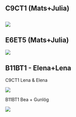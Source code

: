 
## C9CT1 (Mats+Julia)

![](https://ws.spraakbanken.gu.se/ws/swell/png?23-02-2018%20%E2%90%A4%20Hej%20Maria%3A1%3A'firstname%3Afemale'%20!%20%E2%90%A4%20Jag%20%C3%A4r%3AL%3AL-W%20bra%20.%20Hoppas%20at%3AO%20allt%20%C3%A4r%20bra%20med%20dih%3AO%20ocks%C3%A5%20.%20Jag%20saknar%20dig%20mycket%20.%20Jag%20har%20l%C3%A4st%20ditt%20mejlet%3AM-DEF%20.%20%E2%90%A4%20Jag%20ger%20dig%20n%C3%A5got%3AM-NUM%20tips%20f%C3%B6r%20att%20hitta%20nya%20v%C3%A4nner%20d%C3%A4r%20.%20%E2%90%A4%20F%C3%B6r%20det%20f%C3%B6rsta%20f%C3%B6rs%C3%B6ka%3AM-VERB%20du%3AC%20att%20prata%20med%20dina%20arbetskamrater%20mellan~mellan%3AL%3AL-W%20pause%3AO%20eller%20lunch%3AO-COMP%20tid%20.%20Du%20kan%20g%C3%A5%20och%20ha%3AL%3AL-W%20kaffee%3AO%20p%C3%A5%20fritiden%20eller%20can%3AO%3AS-finV%20du%40s70~%40s70%20bjuda%20de%3AM-CASE%20p%C3%A5%20middagen%3AM-DEF%20p%C3%A5%20helgen%20.%20%E2%90%A4%20%C3%84ven~%C3%84ven%3AS-adv%20kan%40s80~%40s80%3AS-finV%20du%40s81~%40s81%3AC%20g%C3%A5%20p%C3%A5%20bio%20p%C3%A5%20fritiden%20.%20Dessutom%20f%C3%B6rs%C3%B6ka%3AM-VERB%20att%20prata%20dina%20grannar%20.%20F%C3%B6r%20det%20kan%20du%20bjuda%20de%40s100~%40s100%3AM-CASE%20p%C3%A5%3AS-R%20hemma~hemma%3AL-W%3AS-adv%20.%20Du%20kan%20k%C3%A4nner%3AM-VERB%20mer~mer%3AS-adv%20dina%20grannar%20om%20du%20g%C3%A5%40s112~%40s112%3AM-VERB%20att%40s113~%40s113%3AS-W%20promenera~promenera%3AM-VERB%20med%20dem%20p%C3%A5%20fritiden%20.%20F%C3%B6rs%C3%B6k%20att%20m%C3%B6ten%3AL%3AL-W%20dina%20grannar%20snart%20!%20Jag%20hoppas%20att%20mina%20tips%20fungerar%20f%C3%B6r%20dig%20.%20%E2%90%A4%20Vi%20ses%20snart%20!%20%E2%90%A4%20Kram%20%E2%90%A4%20Kim%3A2%3A'firstname%3Aunknown'%20Johansson%3A3%3Asurname%20%E2%90%A4%2F%2F23-02-2018%20%E2%90%A4%20Hej%20Maria%20!%20%E2%90%A4%20Jag%20m%C3%A5r%20bra%20.%20Hoppas%20att%20allt%20%C3%A4r%20bra%20med%20dig%20ocks%C3%A5%20.%20Jag%20saknar%20dig%20mycket%20.%20Jag%20har%20l%C3%A4st%20ditt%20mejl%20.%20%E2%90%A4%20Jag%20ger%20dig%20n%C3%A5gra%20tips%20f%C3%B6r%20att%20hitta%20nya%20v%C3%A4nner%20d%C3%A4r%20.%20%E2%90%A4%20F%C3%B6r%20det%20f%C3%B6rsta%20f%C3%B6rs%C3%B6k%20att%20prata%20med%20dina%20arbetskamrater%20under~mellan%20en~mellan%20paus%20eller%20lunchtid%20.%20Du%20kan%20g%C3%A5%20och%20dricka%20kaffe%20p%C3%A5%20fritiden%20eller%20du~%40s70%20kan%20bjuda%20dem%20p%C3%A5%20middag%20p%C3%A5%20helgen%20.%20%E2%90%A4%20Du~%40s81%20kan~%40s80%20%C3%A4ven~%C3%84ven%20g%C3%A5%20p%C3%A5%20bio%20p%C3%A5%20fritiden%20.%20Dessutom%20f%C3%B6rs%C3%B6k%20att%20prata%20med%3AS-M%20dina%20grannar%20.%20F%C3%B6r%20att%3AS-M%20g%C3%B6ra%3AL-M%20det%20kan%20du%20bjuda%20hem~hemma%20dem~%40s100%20.%20Du%20kan%20l%C3%A4ra%3AL-M%20k%C3%A4nna%20dina%20grannar%20mer~mer%20om%20du%20g%C3%A5r~%40s112%20och~%40s113%20promenerar~promenera%20med%20dem%20p%C3%A5%20fritiden%20.%20F%C3%B6rs%C3%B6k%20att%20tr%C3%A4ffa%20dina%20grannar%20snart%20!%20Jag%20hoppas%20att%20mina%20tips%20fungerar%20f%C3%B6r%20dig%20.%20%E2%90%A4%20Vi%20ses%20snart%20!%20%E2%90%A4%20Kram%20%E2%90%A4%20Kim%20Johansson%20%E2%90%A4)
---

## E6ET5 (Mats+Julia)

![](https://ws.spraakbanken.gu.se/ws/swell/png?'%EF%BB%BF%20Tusen'%20g%C3%A5nger%20starkare%20%E2%90%A4%20Novellen%3AL-FL%20%22%20Tusen%20g%C3%A5nger%20starkare%20%22%20av%20Christina%20Herrstr%C3%B6m%20handlar%20om%20en%20v%C3%A4ldigt%20viktig%20fr%C3%A5ga%20i%20samh%C3%A4llet%20%2C%20om%20styrkan%20mellan%20de%20tv%C3%A5%20k%C3%B6nen%20%28%20flickor%20och%20pojkar%20%29%20i%20skolan%20.%40s35~%40s35%3AP-W%20D%C3%A4r%3AC%20det%20bara%20%C3%A4r%20de%20starka%20pojkarna%20som%20kan%20ha%20sina%20r%C3%A4ttigheter%20och%20g%C3%B6ra%20som%20de%20vill%20medan%20de%20svaga%20eleverna%20inte%20f%C3%A5r%20g%C3%B6ra%20n%C3%A5got%20annat%20%C3%A4n%20att%20sitta%20ensamma%20och%20lyda%20order%20.%20%E2%90%A4%20I%20de%20l%C3%A4gre%20klasserna%20var%20de%20en%20glad%20klass%20%2C%20livliga%20%2C%20upprymda%20%2C%20fulla%20av%20energi%20och%20gl%C3%A4dje%20%2C%20pigga%20%2C%20laddade%20och%20livfulla%20.%20Medan%20nu%20%C3%A4r%20det%20bara%20de%20starka%20pojkarna%20som%20har%20makt%20och%20det%20finns%20inte%20ens%20utrymme%20till%20att%20n%C3%A5gon%20flicka%20dyker%20upp%20och%20bekr%C3%A4ftar%20sig%20sj%C3%A4lv%20med%20sin%20egen%20personlighet%20.%20M%C3%A5nga%20gr%C3%A4nser%20ritades%20mellan%20k%C3%B6nen%20men%20man%20l%C3%A5tsades%20inte%20se%20dem%20eftersom%20man%20inte%20fick%20se%20dem%20och%20prata%20om%20dem%3AP-M%20allts%C3%A5%20fanns%20det%20ingen%20j%C3%A4mst%C3%A4lldhet%20.%20%E2%90%A4%20Allting%20fortsatt%3AM-VERB%20s%C3%A5%20h%C3%A4r%20tills%20Saga%20kom%20.%20Saga%20%2C%20den%20starka%20tjejen%20som%20har%20ett%20stort%20sj%C3%A4lvf%C3%B6rtroende%20%2C%20sina%20egna%20tankar%20och%20sin%20unika%20personlighet%20.%20Saga%20p%C3%A5verkar%20hela%20klassen%20i%20synnerhet%20%2C%3AP-R%20Signe%20%2C%20den%20blyga%20och%20tillbakadragna%20tjejen%20som%20%C3%A4r%20ensam%20och%20r%C3%A4dd%20f%C3%B6r%20allt%20.%40s205~%40s205%3AP-W%20D%C3%A4r%3AC%20Sagas%20styrka%20g%C3%B6r%20s%C3%A5%20att%20det%20blir%20tv%C3%A5%20planhalvor%20i%20klassen%3AP-M%20en%20f%C3%B6r%20killarna%20och%20en%20f%C3%B6r%20tjejerna%20.%20Alla%20b%C3%B6rjar%20nu%20se%20reglarna%3AM-F%20som%20var%20g%C3%B6mda%20och%20man%20inte%20fick%20tala%20om%20dem%3AS-R%20.%20Dessutom%20b%C3%B6jar%3AO%20de%20t%C3%A4nka%20att%20nu%20finns%20det%20n%C3%A5gon%20som%20kan%20g%C3%B6ra%20om%C3%B6jliga%20saker%20och%20inte%20bryr%20sig%20om%20vad%20de%3AS-R%20alla%20andra%20tycker%20om%20detta%20.%20Signes%20tankar%20b%C3%B6rjar%20ocks%C3%A5%20p%C3%A5verkas%20av%20Saga%20d%C3%A4r%20hon%20dr%C3%B6mmer%20om%20att%20Saga%20blir%20n%C3%A5gonting%20stort%20i%20framtiden%20och%20visar%20f%C3%B6r%20hela%20v%C3%A4rlden%20vad%20en%20kvinna%20kan%20g%C3%B6ra%20f%C3%B6r%20denna%20v%C3%A4rld%20.%20Allts%C3%A5%20kan%20man%20se%20att%20Signe%20blir%20%C3%A4nnu%20starkare%20nu%20men%20bara%20inifr%C3%A5n%20.%20%E2%90%A4%20Idag%20h%C3%A4nder%20det%20f%C3%B6r%3AS-R%20s%C3%A4llan%20att%20man%20ser%20planhalvor%20i%20de%20svenska%20skolorna%20respektive%20det%20svenska%20samh%C3%A4llet%20eftersom%20de%20gr%C3%A4nserna%3AM-DEF%20som%20fanns%20mellan%20kvinnor%20och%20m%C3%A4n%20har%40s342~%40s342%20n%C3%A4stan%3AS-adv%20f%C3%B6rsvunnit%20.%20K%C3%B6n%20idag%20spelar%20inte%20en%20stor%20roll%20i%20samh%C3%A4llet%20och%20skillnaden%20mellan%20de%20tv%C3%A5%20k%C3%B6nen%20%C3%A4r%20liten%20.%20Om%20det%20h%C3%A4nder%20att%20det%20finns%20planhalvor%20s%C3%A5%20kan%20det%20bero%20p%C3%A5%20blyghet%20%2C%20os%C3%A4kerhet%20%2C%20r%C3%A4dsla%20eller%20socialfobi%3AO-COMP%20.%20I%20detta%20sammanhang%20har%20jag%20en%20tanke%20om%20planhalvor%20i%20skolan%20eller%20i%20samh%C3%A4llet%20%C3%A4r%3AS-R%20att%20om%20barn%20i%20skolan%20v%C3%A4xer%20upp%20med%20aggressivitet%20mot%20varandra%20kan%20det%20p%C3%A5verka%20deras%20roll%20i%20samh%C3%A4llet%20negativt%20i%20framtiden%20som%20m%C3%A4n%20och%20kvinnor%20.%20D%C3%A4r%20de%40s426~%40s426%20kommer%3AS-finV%20att%20utmana%20varandra%20ist%C3%A4llet%20f%C3%B6r%20att%20de%20medverkar%20tillsammans%20f%C3%B6r%20att%20utveckla%20samh%C3%A4llet%20.%20Detta%20kan%20p%C3%A5%20n%C3%A5got%20s%C3%A4tt%20f%C3%B6rhindra%20att%20utvecklingen%20g%C3%A5r%20snabbare%20i%20detta%3AM-DEF%20samh%C3%A4lle%3AM-DEF%20.%20%E2%90%A4%20Vem%20%C3%A4r%20det%20som%20%C3%A4r%20sj%C3%A4lvs%C3%A4ker%20%2C%20personlig%20%2C%20som%20kan%20bekr%C3%A4fta%20sig%20sj%C3%A4lv%20med%20sin%20unik%3AM-DEF%20personlighet%20%2C%20uttrycka%20sig%20utan%20att%20bry%20sig%20om%20vad%20de%20andra%20ska%20s%C3%A4ga%20och%20som%20inte%20%C3%A4r%20r%C3%A4dd%20f%C3%B6r%20n%C3%A5gon%20eller%20n%C3%A5got%20%3F%20Jo%20%2C%20det%20%C3%A4r%20den%20starka%20personen%20som%20har%20alla%20de%20h%C3%A4r%20egenskaperna%20%2C%20det%20%C3%A4r%20Saga%20.%20Men%20det%20%C3%A4r%20v%C3%A4rt%20att%20n%C3%A4mna%20att%20styrkan%20kommer%20inifr%C3%A5n%20f%C3%B6rst%20.%20D%C3%A4rf%C3%B6r%20tror%20jag%20att%20Signe%20%C3%A4r%40s533~%40s533%3AS-CON%20p%C3%A5~%40s533%20v%C3%A4g~%40s533%20till~%40s533%20att%20bli%20stark%20som%20Saga%20%C3%A4ven%20om%20jag%20inte%20har%20l%C3%A4st%20hela%20romanen%20.%20%E2%90%A4%20Att%20vara%20stark%20betyder%20att%20ha%20alla%20de%20ovanst%C3%A5ende%20egenskaperna%20men%20att%20vara%20j%C3%A4mlik%20%C3%A4r%20att%20ha%20samma%20v%C3%A4rde%20som%20de%3AS-R%20alla%20andra%20.%20Ingen%20har%20h%C3%B6gre%20v%C3%A4rde%20%C3%A4n%20n%C3%A5gon%20annan%20i%20samh%C3%A4llet%20%2C%20inte%20ens%20killarna%20.%20J%C3%A4mlik%20%C3%A4r%20Saga%20%2C%20tycker%20Signe%20.%20%E2%90%A4%20N%C3%A4r%20n%C3%A5gon%20stark%20person%20kommer%20och%20v%C3%A5gar%20protestera%20mot%20or%C3%A4ttvisan%20och%20f%C3%B6rtrycket%20kommer%20de%20or%C3%A4ttvisa%20personerna%20som%20vill%20ha%20makt%20naturligtvis%20att%20reagera%20mot%20detta%20.%20Det%20som%20har%20h%C3%A4nt%20med%20Saga%20.%20Killarna%20som%20%C3%A4r%20machoegon%20har%20blivit%20uppr%C3%B6rda%20p%C3%A5%20henne%20f%C3%B6r%20de%20tycker%20att%20det%20bara%20%C3%A4r%20de%20som%20har%20r%C3%A4tt%20att%20g%C3%B6ra%20vad%20som%20helst%20i%20klassen%20.%20%C3%84ven%20l%C3%A4rarna%20%2C%20de%20har%20ocks%C3%A5%20blivit%20arga%20p%C3%A5%20henne%20eftersom%20hon%20%C3%A4r%20en%3AM-DEF%20tjej%20%2C%20och%20tjejen%3AO%20f%C3%A5r%20inte%20protestera%20d%C3%A5%3AS-R%20.%20%E2%90%A4%20J%C3%A4mst%C3%A4lldheten%20i%20ett%20samh%C3%A4lle%20%C3%A4r%20den%20grunden%3AM-DEF%20som%20hj%C3%A4lper%20detta%20samh%C3%A4lles%20utveckling%20att%20g%C3%A5%20snabbare%20.%20D%C3%A4rf%C3%B6r%20anser%20jag%20att%20man%20alltid%20borde%20f%C3%B6rs%C3%B6ka%20sudda%20ut%20gr%C3%A4nsen%20mellan%20flicka%20och%20pojke%20%2C%20kvinna%20och%20man%20.%20Det%20kan%20man%20g%C3%B6ra%20genom%20att%20ge%20dem%20samma%20r%C3%A4ttigheter%20och%20skyldigheter%20.%20Denna%20fr%C3%A5ga%20p%C3%A5minde%20mig%20om%20ett%20fint%20ordspr%C3%A5k%20som%20jag%20har%20l%C3%A4st%20n%C3%A5gon%20g%C3%A5ng%20och%20det%20har%20f%C3%A5tt%20mig%20att%20skratta%20mycket%20%2C%20%22%20Kvinnorna%20m%C3%A5ste%20bli%20b%C3%A4ttre%20p%C3%A5%20tre%20omr%C3%A5den%20om%20de%20vill%20uppn%C3%A5%20full%20j%C3%A4mst%C3%A4lldhet%20med%20m%C3%A4nnen%20'%3A'%20de%20m%C3%A5ste%20sluta%20att%20vara%20r%C3%A4dda%20f%C3%B6r%20m%C3%B6ss%20%2C%20de%20m%C3%A5ste%20delta%20i%20tyngdlyftningst%C3%A4vlingar%20och%20de%20m%C3%A5ste%20l%C3%A4ra%20sig%20att%20komponera%20musik%20.%20%22%20%E2%90%A4%20Jag%20ska%20bara%20plocka%20ut%20ett%20citat%20f%C3%B6r%20jag%20har%20skrivit%20f%C3%B6r%20mycket%20nu%20.%20%E2%90%A4%20%22%20Det%20var%20det%20som%20hade%20h%C3%A4nt%20.%20Hos%20mig%20%2C%20hos%20oss%20%2C%20p%C3%A5%20v%C3%A5r%20skolg%C3%A5rd%20.%20Speglarna%20blev%20viktigare%20%C3%A4n%20allt%20%22%20Jag%20har%20valt%20detta%20citat%20eftersom%20det%20som%3AS-R%20fortfarande%20h%C3%A4nder%20i%20samh%C3%A4llet%20.%20Det%20ber%C3%B6rde%20mig%20f%C3%B6r%20jag%20hade%3AM-VERB%20m%C3%B6tt%20m%C3%A5nga%20som%20t%C3%A4nker%20s%C3%A5%20h%C3%A4r%20.%20De%20bryr%20sig%20bara%20om%20utseendet%20utan%20att%20t%C3%A4nka%20p%C3%A5%20det%20som%20ligger%3AL-W%20i%20huvudet%20.%20Jag%20tycker%20att%20man%20kan%20vara%20v%C3%A4ldigt%20snygg%20och%20duktig%20p%C3%A5%20samma%20g%C3%A5ng%20.%20%E2%90%A4%20Kim%3A1%3A'firstname%3Aunknown'%20Svensson%3A2%3Asurname%20%E2%90%A4%20%E2%90%A4%20%E2%90%A4%20%E2%90%A4%20%E2%90%A4%20%E2%90%A4%20%E2%90%A4%20%E2%90%A4%20%E2%90%A4%20%E2%90%A4%20%E2%90%A4%2F%2F'%EF%BB%BF%20Tusen'%20g%C3%A5nger%20starkare%20%E2%90%A4%20Novellen%20%22%20Tusen%20g%C3%A5nger%20starkare%20%22%20av%20Christina%20Herrstr%C3%B6m%20handlar%20om%20en%20v%C3%A4ldigt%20viktig%20fr%C3%A5ga%20i%20samh%C3%A4llet%20%2C%20om%20styrkan%20mellan%20de%20tv%C3%A5%20k%C3%B6nen%20(%20flickor%20och%20pojkar%20)%20i%20skolan%20%2C~%40s35%20d%C3%A4r%20det%20bara%20%C3%A4r%20de%20starka%20pojkarna%20som%20kan%20ha%20sina%20r%C3%A4ttigheter%20och%20g%C3%B6ra%20som%20de%20vill%20medan%20de%20svaga%20eleverna%20inte%20f%C3%A5r%20g%C3%B6ra%20n%C3%A5got%20annat%20%C3%A4n%20att%20sitta%20ensamma%20och%20lyda%20order%20.%20%E2%90%A4%20I%20de%20l%C3%A4gre%20klasserna%20var%20de%20en%20glad%20klass%20%2C%20livliga%20%2C%20upprymda%20%2C%20fulla%20av%20energi%20och%20gl%C3%A4dje%20%2C%20pigga%20%2C%20laddade%20och%20livfulla%20.%20Medan%20nu%20%C3%A4r%20det%20bara%20de%20starka%20pojkarna%20som%20har%20makt%20och%20det%20finns%20inte%20ens%20utrymme%20till%20att%20n%C3%A5gon%20flicka%20dyker%20upp%20och%20bekr%C3%A4ftar%20sig%20sj%C3%A4lv%20med%20sin%20egen%20personlighet%20.%20M%C3%A5nga%20gr%C3%A4nser%20ritades%20mellan%20k%C3%B6nen%20men%20man%20l%C3%A5tsades%20inte%20se%20dem%20eftersom%20man%20inte%20fick%20se%20dem%20och%20prata%20om%20dem%2C%20allts%C3%A5%20fanns%20det%20ingen%20j%C3%A4mst%C3%A4lldhet%20.%20%E2%90%A4%20Allting%20fortsatte%20s%C3%A5%20h%C3%A4r%20tills%20Saga%20kom%20.%20Saga%20%2C%20den%20starka%20tjejen%20som%20har%20ett%20stort%20sj%C3%A4lvf%C3%B6rtroende%20%2C%20sina%20egna%20tankar%20och%20sin%20unika%20personlighet%20.%20Saga%20p%C3%A5verkar%20hela%20klassen%20%2C%3AP-M%20i%20synnerhet%20Signe%20%2C%20den%20blyga%20och%20tillbakadragna%20tjejen%20som%20%C3%A4r%20ensam%20och%20r%C3%A4dd%20f%C3%B6r%20allt%20%2C~%40s205%20d%C3%A4r%20Sagas%20styrka%20g%C3%B6r%20s%C3%A5%20att%20det%20blir%20tv%C3%A5%20planhalvor%20i%20klassen%2C%20en%20f%C3%B6r%20killarna%20och%20en%20f%C3%B6r%20tjejerna%20.%20Alla%20b%C3%B6rjar%20nu%20se%20reglerna%20som%20var%20dolda%20och%20man%20inte%20fick%20tala%20om%20.%20Dessutom%20b%C3%B6rjar%20de%20t%C3%A4nka%20att%20nu%20finns%20det%20n%C3%A5gon%20som%20kan%20g%C3%B6ra%20om%C3%B6jliga%20saker%20och%20inte%20bryr%20sig%20om%20vad%20alla%20andra%20tycker%20om%20detta%20.%20Signes%20tankar%20b%C3%B6rjar%20ocks%C3%A5%20p%C3%A5verkas%20av%20Saga%20d%C3%A4r%20hon%20dr%C3%B6mmer%20om%20att%20Saga%20blir%20n%C3%A5gonting%20stort%20i%20framtiden%20och%20visar%20f%C3%B6r%20hela%20v%C3%A4rlden%20vad%20en%20kvinna%20kan%20g%C3%B6ra%20f%C3%B6r%20denna%20v%C3%A4rld%20.%20Allts%C3%A5%20kan%20man%20se%20att%20Signe%20blir%20%C3%A4nnu%20starkare%20nu%20men%20bara%20inifr%C3%A5n%20.%20%E2%90%A4%20Idag%20h%C3%A4nder%20det%20s%C3%A4llan%20att%20man%20ser%20planhalvor%20i%20de%20svenska%20skolorna%20respektive%20det%20svenska%20samh%C3%A4llet%20eftersom%20de%20gr%C3%A4nser%20som%20fanns%20mellan%20kvinnor%20och%20m%C3%A4n%20n%C3%A4stan%20'har%20'~%40s342%20f%C3%B6rsvunnit%20.%20K%C3%B6n%20idag%20spelar%20inte%20en%20stor%20roll%20i%20samh%C3%A4llet%20och%20skillnaden%20mellan%20de%20tv%C3%A5%20k%C3%B6nen%20%C3%A4r%20liten%20.%20Om%20det%20h%C3%A4nder%20att%20det%20finns%20planhalvor%20s%C3%A5%20kan%20det%20bero%20p%C3%A5%20blyghet%20%2C%20os%C3%A4kerhet%20%2C%20r%C3%A4dsla%20eller%20social%20fobi%20.%20I%20detta%20sammanhang%20har%20jag%20en%20tanke%20om%20planhalvor%20i%20skolan%20eller%20i%20samh%C3%A4llet%20%2C%3AC%20att%20om%20barn%20i%20skolan%20v%C3%A4xer%20upp%20med%20aggressivitet%20mot%20varandra%20kan%20det%20p%C3%A5verka%20deras%20roll%20i%20samh%C3%A4llet%20negativt%20i%20framtiden%20som%20m%C3%A4n%20och%20kvinnor%20.%20D%C3%A4r%20kommer%20de~%40s426%20att%20utmana%20varandra%20ist%C3%A4llet%20f%C3%B6r%20att%20de%20medverkar%20tillsammans%20f%C3%B6r%20att%20utveckla%20samh%C3%A4llet%20.%20Detta%20kan%20p%C3%A5%20n%C3%A5got%20s%C3%A4tt%20f%C3%B6rhindra%20att%20utvecklingen%20g%C3%A5r%20snabbare%20i%20samh%C3%A4llet%20.%20%E2%90%A4%20Vem%20%C3%A4r%20det%20som%20%C3%A4r%20sj%C3%A4lvs%C3%A4ker%20%2C%20personlig%20%2C%20som%20kan%20bekr%C3%A4fta%20sig%20sj%C3%A4lv%20med%20sin%20unika%20personlighet%20%2C%20uttrycka%20sig%20utan%20att%20bry%20sig%20om%20vad%20de%20andra%20ska%20s%C3%A4ga%20och%20som%20inte%20%C3%A4r%20r%C3%A4dd%20f%C3%B6r%20n%C3%A5gon%20eller%20n%C3%A5got%20%3F%20Jo%20%2C%20det%20%C3%A4r%20den%20starka%20personen%20som%20har%20alla%20de%20h%C3%A4r%20egenskaperna%20%2C%20det%20%C3%A4r%20Saga%20.%20Men%20det%20%C3%A4r%20v%C3%A4rt%20att%20n%C3%A4mna%20att%20styrkan%20kommer%20inifr%C3%A5n%20f%C3%B6rst%20.%20D%C3%A4rf%C3%B6r%20tror%20jag%20att%20Signe%20%C3%A4r~%40s533%20p%C3%A5~%40s533%20'v%C3%A4g%20'~%40s533%20att%20bli%20stark%20som%20Saga%20%C3%A4ven%20om%20jag%20inte%20har%20l%C3%A4st%20hela%20romanen%20.%20%E2%90%A4%20Att%20vara%20stark%20betyder%20att%20ha%20alla%20de%20ovanst%C3%A5ende%20egenskaperna%20men%20att%20vara%20j%C3%A4mlik%20%C3%A4r%20att%20ha%20samma%20v%C3%A4rde%20som%20alla%20andra%20.%20Ingen%20har%20h%C3%B6gre%20v%C3%A4rde%20%C3%A4n%20n%C3%A5gon%20annan%20i%20samh%C3%A4llet%20%2C%20inte%20ens%20killarna%20.%20J%C3%A4mlik%20%C3%A4r%20Saga%20%2C%20tycker%20Signe%20.%20%E2%90%A4%20N%C3%A4r%20n%C3%A5gon%20stark%20person%20kommer%20och%20v%C3%A5gar%20protestera%20mot%20or%C3%A4ttvisan%20och%20f%C3%B6rtrycket%20kommer%20de%20or%C3%A4ttvisa%20personerna%20som%20vill%20ha%20makt%20naturligtvis%20att%20reagera%20mot%20detta%20.%20Det%20som%20har%20h%C3%A4nt%20med%20Saga%20.%20Killarna%20som%20%C3%A4r%20machoegon%20har%20blivit%20uppr%C3%B6rda%20p%C3%A5%20henne%20f%C3%B6r%20de%20tycker%20att%20det%20bara%20%C3%A4r%20de%20som%20har%20r%C3%A4tt%20att%20g%C3%B6ra%20vad%20som%20helst%20i%20klassen%20.%20%C3%84ven%20l%C3%A4rarna%20%2C%20de%20har%20ocks%C3%A5%20blivit%20arga%20p%C3%A5%20henne%20eftersom%20hon%20%C3%A4r%20tjej%20%2C%20och%20tjejer%20f%C3%A5r%20inte%20protestera%20.%20%E2%90%A4%20J%C3%A4mst%C3%A4lldheten%20i%20ett%20samh%C3%A4lle%20%C3%A4r%20den%20grund%20som%20hj%C3%A4lper%20detta%20samh%C3%A4lles%20utveckling%20att%20g%C3%A5%20snabbare%20.%20D%C3%A4rf%C3%B6r%20anser%20jag%20att%20man%20alltid%20borde%20f%C3%B6rs%C3%B6ka%20sudda%20ut%20gr%C3%A4nsen%20mellan%20flicka%20och%20pojke%20%2C%20kvinna%20och%20man%20.%20Det%20kan%20man%20g%C3%B6ra%20genom%20att%20ge%20dem%20samma%20r%C3%A4ttigheter%20och%20skyldigheter%20.%20Denna%20fr%C3%A5ga%20p%C3%A5minde%20mig%20om%20ett%20fint%20ordspr%C3%A5k%20som%20jag%20har%20l%C3%A4st%20n%C3%A5gon%20g%C3%A5ng%20och%20det%20har%20f%C3%A5tt%20mig%20att%20skratta%20mycket%20%2C%20%22%20Kvinnorna%20m%C3%A5ste%20bli%20b%C3%A4ttre%20p%C3%A5%20tre%20omr%C3%A5den%20om%20de%20vill%20uppn%C3%A5%20full%20j%C3%A4mst%C3%A4lldhet%20med%20m%C3%A4nnen%20'%3A'%20de%20m%C3%A5ste%20sluta%20att%20vara%20r%C3%A4dda%20f%C3%B6r%20m%C3%B6ss%20%2C%20de%20m%C3%A5ste%20delta%20i%20tyngdlyftningst%C3%A4vlingar%20och%20de%20m%C3%A5ste%20l%C3%A4ra%20sig%20att%20komponera%20musik%20.%20%22%20%E2%90%A4%20Jag%20ska%20bara%20plocka%20ut%20ett%20citat%20f%C3%B6r%20jag%20har%20skrivit%20f%C3%B6r%20mycket%20nu%20.%20%E2%90%A4%20%22%20Det%20var%20det%20som%20hade%20h%C3%A4nt%20.%20Hos%20mig%20%2C%20hos%20oss%20%2C%20p%C3%A5%20v%C3%A5r%20skolg%C3%A5rd%20.%20Speglarna%20blev%20viktigare%20%C3%A4n%20allt%20%22%20Jag%20har%20valt%20detta%20citat%20eftersom%20det%20fortfarande%20h%C3%A4nder%20i%20samh%C3%A4llet%20.%20Det%20ber%C3%B6rde%20mig%20f%C3%B6r%20jag%20har%20m%C3%B6tt%20m%C3%A5nga%20som%20t%C3%A4nker%20s%C3%A5%20h%C3%A4r%20.%20De%20bryr%20sig%20bara%20om%20utseendet%20utan%20att%20t%C3%A4nka%20p%C3%A5%20det%20som%20finns%20i%20huvudet%20.%20Jag%20tycker%20att%20man%20kan%20vara%20v%C3%A4ldigt%20snygg%20och%20duktig%20p%C3%A5%20samma%20g%C3%A5ng%20.%20%E2%90%A4%20Kim%20Svensson%20%E2%90%A4%20%E2%90%A4%20%E2%90%A4%20%E2%90%A4%20%E2%90%A4%20%E2%90%A4%20%E2%90%A4%20%E2%90%A4%20%E2%90%A4%20%E2%90%A4%20%E2%90%A4)

## B11BT1 - Elena+Lena 

C9CT1 Lena & Elena



![](https://ws.spraakbanken.gu.se/ws/swell/png?23-02-2018%20%E2%90%A4%20Hej%20Maria%3A1%3A'firstname%3Afemale'%20!%20%E2%90%A4%20Jag%20%C3%A4r%3AL-W%20bra%20.%20Hoppas%20at%3AO%20allt%20%C3%A4r%20bra%20med%20dih%3AO%20ocks%C3%A5%20.%20Jag%20saknar%20dig%20mycket%20.%20Jag%20har%20l%C3%A4st%20ditt%20mejlet%3AM-DEF%20.%20%E2%90%A4%20Jag%20ger%20dig%20n%C3%A5got%3AM-NUM%20tips%20f%C3%B6r%20att%20hitta%20nya%20v%C3%A4nner%20d%C3%A4r%20.%20%E2%90%A4%20F%C3%B6r%20det%20f%C3%B6rsta%20f%C3%B6rs%C3%B6ka%3AM-VERB%20du%3AS-R%20att%20prata%20med%20dina%20arbetskamrater%20mellan~mellan%3AL-W%20pause%3AO%20eller%20lunch%3AO-COMP%20tid%20.%20Du%20kan%20g%C3%A5%20och%20ha%3AL-W%20kaffee%3AO%20p%C3%A5%20fritiden%20eller%20can%3AO%3AS-finV%20du%40s70~%40s70%20bjuda%20de%3AM-CASE%20p%C3%A5%20middagen%3AM-DEF%20p%C3%A5%20helgen%20.%20%E2%90%A4%20%C3%84ven~%C3%84ven%3AS-adv%20kan%3AS-finV%20du%40s81~%40s81%3AC%20g%C3%A5%20p%C3%A5%20bio%20p%C3%A5%20fritiden%20.%20Dessutom%20f%C3%B6rs%C3%B6ka%3AM-VERB%20att%20prata%20dina%20grannar%20.%20F%C3%B6r%20det%20kan%20du%20bjuda%20de%40s100~%40s100%3AM-CASE%20p%C3%A5%3AS-R%20hemma~hemma%3AL%3AL-W%3AS-adv%20.%20Du%20kan%20k%C3%A4nner~k%C3%A4nner%3AL%3AM-VERB%20mer~mer%3AS-adv%20dina%20grannar%20om%20du%20g%C3%A5%40s112~%40s112%3AM-VERB%20att%40s113~%40s113%3AL-W%20promenera~promenera%3AM-VERB%20med%20dem%20p%C3%A5%20fritiden%20.%20F%C3%B6rs%C3%B6k%20att%20m%C3%B6ten%3AL%20dina%20grannar%20snart%20!%20Jag%20hoppas%20att%20mina%20tips%20fungerar%20f%C3%B6r%20dig%20.%20%E2%90%A4%20Vi%20ses%20snart%20!%20%E2%90%A4%20Kram%20%E2%90%A4%20Kim%3A2%3A'firstname%3Aunknown'%20Johansson%3A3%3Asurname%20%E2%90%A4%2F%2F23-02-2018%20%E2%90%A4%20Hej%20Maria%20!%20%E2%90%A4%20Jag%20m%C3%A5r%20bra%20.%20Hoppas%20att%20allt%20%C3%A4r%20bra%20med%20dig%20ocks%C3%A5%20.%20Jag%20saknar%20dig%20mycket%20.%20Jag%20har%20l%C3%A4st%20ditt%20mejl%20.%20%E2%90%A4%20Jag%20ger%20dig%20n%C3%A5gra%20tips%20f%C3%B6r%20att%20hitta%20nya%20v%C3%A4nner%20d%C3%A4r%20.%20%E2%90%A4%20F%C3%B6r%20det%20f%C3%B6rsta%20f%C3%B6rs%C3%B6k%20att%20prata%20med%20dina%20arbetskamrater%20under~mellan%20en~%3AS-M%20paus%20eller%20lunchtid%20.%20Du%20kan%20g%C3%A5%20och%20dricka%20kaffe%20p%C3%A5%20fritiden%20eller%20du~%40s70%20kan%20bjuda%20dem%20p%C3%A5%20middag%20p%C3%A5%20helgen%20.%20%E2%90%A4%20Du~%40s81%20kan%20%C3%A4ven~%C3%84ven%20g%C3%A5%20p%C3%A5%20bio%20p%C3%A5%20fritiden%20.%20Dessutom%20f%C3%B6rs%C3%B6k%20att%20prata%20med%3AS-M%20dina%20grannar%20.%20F%C3%B6r%20att%3AS-M%20g%C3%B6ra%3AL-M%20det%20kan%20du%20bjuda%20hem~hemma%20dem~%40s100%20.%20Du%20kan%20l%C3%A4ra~k%C3%A4nner%20k%C3%A4nna~k%C3%A4nner%20dina%20grannar%20mer~mer%20om%20du%20g%C3%A5r~%40s112%20och~%40s113%20promenerar~promenera%20med%20dem%20p%C3%A5%20fritiden%20.%20F%C3%B6rs%C3%B6k%20att%20tr%C3%A4ffa%20dina%20grannar%20snart%20!%20Jag%20hoppas%20att%20mina%20tips%20fungerar%20f%C3%B6r%20dig%20.%20%E2%90%A4%20Vi%20ses%20snart%20!%20%E2%90%A4%20Kram%20%E2%90%A4%20Kim%20Johansson%20%E2%90%A4)

B11BT1 Bea + Gunlög 

![](https://ws.spraakbanken.gu.se/ws/swell/png?%EF%BB%BFB11BT1%20%E2%90%A4%20%E2%90%A4%20Konsekvenser%20av%20en%20frivillig%20svenskundervisning%20%E2%90%A4%20I%20Finland%20%C3%A4r%20undervisning%20i%20svenska%20obligatorisk%20i%20slutet%20av%20grundskolan%3AO-CAP%20och%20p%C3%A5%20gymnasiet%20.%20M%C3%A5nga%20kritiserar%20detta%20system%20och%20vill%20avskaffa%20%22%20tv%C3%A5ngssvenskan%20%22%20i%20finska%20skolor%20.%20Vilka%20konsekvenser%20skulle%20det%20f%C3%A5%20om%20undervisningen%20i%20svenska%20i%20st%C3%A4llet%20blev%20frivilligt%3AM-GEND%20%3F%20%E2%90%A4%20I%20artikel%3AM-DEF%20%22%20Svenska%20tynar%20i%20Finland%20%22%20%28%20Forskning%20%26%20Framsteg%20'2009%3A2'%20%29%20skriver%20Cecilia%20Christer%20Riad%20att%20svenska%20spr%C3%A5ket%20befinner%20sig%20nu%20i%20ett%20tr%C3%A4ngt%20l%C3%A4ge%20trots%20att%20Finland%20var%20en%20del%20av%20Sverige%20under%20600%C3%A5r%3AOBS!%20och%20att%20svenskan%20haft%20status%20av%20nationalspr%C3%A5k%20i%20Finland%20.%20%C3%85r%201917%20efter%20att%20Finland%20blivit%20sj%C3%A4lvst%C3%A4ndigt%20lagf%C3%A4stes%20b%C3%A5de%20finskan%20och%20svenskan%20nationalspr%C3%A5k%3AOBS!%20d%C3%A5%3AC%20b%C3%B6rjade%20spr%C3%A5kbytet%20vilket%20ledde%20till%20att%20andelen%20av%3AS-R%20svensktalande%20minskade%20fr%C3%A5n%2014%20procent%20till%205.5%20procent%20.%20Minskningen%20av%20svensktalande%20kan%20ha%20berott%20ocks%C3%A5%40s138~%40s138%3AS-adv%20p%C3%A5%20att%20i%20Finland%20p%C3%A5gick%20en%20ideologi%20om%20att%20barn%20som%20%C3%A4r%20tv%C3%A5spr%C3%A5kiga%20%C3%A4r%20halvspr%C3%A5kiga%20och%20d%C3%A4rf%C3%B6r%20valde%20tv%C3%A5spr%C3%A5kiga%20familjer%20ofta%20finska%20.%20Hon%20till%C3%A4gger%20ocks%C3%A5%20att%20idag%20v%C3%A4ljer%2060%20%25%20av%20tv%C3%A5spr%C3%A5kiga%20familjer%20svenska%20vilket%20kan%20ha%20bromsat%20minskningen%20av%20svensktalande.s%C3%A4ger~%20Miirja%20Saari%20%2C%20professor%20emerita%20i%20nordiska%20spr%C3%A5k%20som%20%C3%A4ven%20till%C3%A4gger%20att%20svenskan%20%C3%A4r%20ett%20viktigt%20arv%20.%20%E2%90%A4%20Cecilia%20Riad%20h%C3%A4nvisar%20att%20svenskans%20st%C3%A4llning%20i%20skolan%20%C3%A4r%20v%C3%A4ldigt%20negativ%20.%20Sedan%20fem%20%C3%A5r%20%C3%A4r%20svenskan%20inte%20l%C3%A4ngre%20obligatorisk%20i%20studentexamen%20och%20m%C3%A5nga%20finnar%20kallar%20svenskan%20tv%C3%A5ngssvenskan%20.%20Och%20till%20och%20med%20i%20aff%C3%A4rerna%20i%20Helsingfors%20g%C3%A5r%20personalen%20ofta%20%C3%B6ver%20till%20engelska%20om%20man%20f%C3%B6rs%C3%B6ker%20tala%20svenska%20.%20Men%20s%C3%A5%20%C3%A4r%20det%20inte%20i%20hela%20landet%20p%C3%A5st%C3%A5r%20Torkel%20Jansson%20%2C%20proffesor%3AO%20i%20historia%20vid%20Uppsala%20universitetet%20%2C%40s267~%40s267%3AP-W%20han%3AC%20framh%C3%A5ller%20Vasa%20som%20ett%20gott%20exempel%20%2C%20den%20enda%20genuint%20tv%C3%A5spr%C3%A5kiga%20storstaden%20i%20Finland%20.%20Medelklassen%20inser%20numera%20nytta%3AM-DEF%20med%20att%20vara%20tv%C3%A5spr%C3%A5kig%20f%C3%B6r%20att%20beh%C3%A4rska%20svenska%20g%C3%B6r%20det%20l%C3%A4ttare%20att%20l%C3%A4ra%20sig%20indoeuropeiska%20spr%C3%A5k%20och%20det%20%C3%A4r%20nyckeln%20till%20Skandinavien%20skriver%20Ceccilia%20Riad%20.%20%E2%90%A4%20I%20den%20andra%20artikeln%20%22%20Tre%20r%C3%B6ster%20om%20svenskans%20st%C3%A4llning%20i%20Finland%20%22%20(%20Parnass%20'2013%3A3'%20)%20ber%C3%A4ttar%20Catharina%20S%C3%B6derbergh%20i%20sin%20artikel%20att%20Maria%20Tolpannen%3AOBS!%20som%20%C3%A4r%20finsk%20riksdagspolitiker%20och%20sannfinl%C3%A4ndare%3AOBS!%20anser%20att%20svenskan%20tar%20f%C3%B6r%20stor%20plats%20i%20det%20finska%20samh%C3%A4llet%20samt~samt%3AS-W%20%C3%A4r%40s359~%40s359%3AS-finV%20hon%20kritisk%20till%20obligatoriska%20svenskundervisningen%20i%20de%20finska%20skolorna%20.%20Samt%3AL-W%20till%C3%A4gger%20Maria%20Tolpannen%20att%20finlandssvenskarna%20har%20f%C3%B6r%20stor%20makt%20i%20samh%C3%A4llet%20i%20f%C3%B6rh%C3%A5llande%20till%20deras%20andel%20av%20befolkningen%20.%20Sedan%20beskriver%20Catharina%20S%C3%B6derbergh%20att%20tidigare%20presidenten%20i%20Finland%3AOBS!%20Martti%20Ahtisaari%3AOBS!%20%C3%B6vertygad%20om%20betydelsen%20av%20att%20v%C3%A4rna%20de%20b%C3%A5da%20officiella%20spr%C3%A5ken%20eftersom%20det%20h%C3%A5ller%20fast%20det%20nordiska%20samarbetet%20.%20Den%20tredje%20intervenerande%20personen%3AOBS!%20Tunja%3AO%20Nikko%20som%3AS-R%20%C3%A4r%20forskare%20vid%20Helsigfors%3AO%20handelsh%C3%B6gskola%3AOBS!%20trots%3AC%20att%20hon%20%C3%A4r%20en%20ivrig%20f%C3%B6rsvarare%20av%20det%20svenska%20spr%C3%A5kets%20plats%20%2C%20funderar%20hon%20p%C3%A5%20om%20det%20%C3%A4r%20en%20bj%C3%B6rntj%C3%A4nst%20att%20beh%C3%A5lla%20svenskan%20som%20obligatorium%20i%20skolorna%20.%20Eftersom%20det%20finns%20m%C3%A4nniskor%20i%20Finland%20som%20aldrig%20h%C3%B6rt%20en%20levande%20m%C3%A4nniska%20tala%20svenska%20och%3AS-R%20det%20%C3%A4r%40s476~%40s476%3AS-finV%20f%C3%B6rst%C3%A5eligt%20att%20studera%20svenska%20%C3%A4r%20meningsl%C3%B6st%20.%20F%C3%B6r~F%C3%B6r%3AS-W%20exempel%20unga%20killar%20som%20g%C3%A5r%20yrkeslinjer%20i%20ton%C3%A5ren%20ock%3AO%20som%20inte%20riktigt%20kommer%20ta%3AL-ID%20nytta%20av%20svenskan%20blir%20fientligt%20inst%C3%A4llda%20f%C3%B6r%20att%20svenskan%20k%C3%A4nns%20on%C3%B6dig%20.%20Det%20skulle%20gynna%20svenskan%20om%20den%20blev%20frivillig%20genom%20skolsystemet%20anser%20Tuija%20Nikko%20.%20%E2%90%A4%20Slutligen%20skulle%20svaret%20p%C3%A5%20fr%C3%A5gan%20%22%20Vilka%20konsekvenser%20skulle%20det%20f%C3%A5%20om%20undervisningen%20i%20svenska%20blev%20frivillig%20%22%20vara%20b%C3%A5de%20bra%20och%20d%C3%A5lig%3AM-GEND%20.%20Enligt%20Miirja%20Saari%20s%C3%A5%20skulle%20frivilliga%3AC%20svenska%3AL-ID%3AM-NUM%20undervisningar%20vara%20d%C3%A5lig%20f%C3%B6r%20att%20d%C3%A5%20kommer%20svenska%20spr%C3%A5ket%20f%C3%B6rsvinna%20ur%20Finska%3AO-CAP%20samh%C3%A4llet%20vilket%20g%C3%B6r%20att%20finnar%20tappar%20ett%20viktigt%20arv%3AOBS!%20.%3AP-W%20Medan%3AC%20Maria%20Tolpanen%20tycker%20att%20det%20%C3%A4r%20bra%20med%20frivillig%20svenska%3AL-ID%20undervisningen%20.%20Det%20skulle%20ge%20finl%C3%A4ndarna%20mer%20makt%20i%20samh%C3%A4llet%20och%20mindre%20till%20finlandssvenskarna%20.%20Ungef%C3%A4r%20s%C3%A5%20tycker%20ocks%C3%A5%20Tuija%20Nikko%20trots%20att%20hon%20%C3%A4r%20en%20ivrig%20f%C3%B6rsvarare%20av%20det%20svenska%20spr%C3%A5kets%20plats%20i%20Finland%20.%20Tuija%20Nikko%20anser%20att%20frivillig%20svenska%3AL-ID%20undervisningar%20skulle%3AS-adv%20ge%20mer%3AL-W%20val%3AL-W%20till%20en%20del%20av%3AS-R%20ungdomar%20som%20inte%20kommer%20ta%3AL-ID%20nytta%20av%20svenskan%20i%20deras%3AS-R%20framtid%3AM-DEF%20.%20%E2%90%A4%20%E2%90%A4%20%E2%90%A4%2F%2F%EF%BB%BFB11BT1%20%E2%90%A4%20%E2%90%A4%20Konsekvenser%20av%20en%20frivillig%20svenskundervisning%20%E2%90%A4%20I%20Finland%20%C3%A4r%20undervisning%20i%20svenska%20obligatorisk%20i%20slutet%20av%20grundskolan%20och%20p%C3%A5%20gymnasiet%20.%20M%C3%A5nga%20kritiserar%20detta%20system%20och%20vill%20avskaffa%20%22%20tv%C3%A5ngssvenskan%20%22%20i%20finska%20skolor%20.%20Vilka%20konsekvenser%20skulle%20det%20f%C3%A5%20om%20undervisningen%20i%20svenska%20i%20st%C3%A4llet%20blev%20frivillig%20%3F%20%E2%90%A4%20I%20artikeln%20%22%20Svenska%20tynar%20i%20Finland%20%22%20(%20Forskning%20%26%20Framsteg%20'2009%3A2'%20)%20skriver%20Cecilia%20Christer%20Riad%20att%20svenska%20spr%C3%A5ket%20befinner%20sig%20nu%20i%20ett%20tr%C3%A4ngt%20l%C3%A4ge%20trots%20att%20Finland%20var%20en%20del%20av%20Sverige%20under%20600%20%C3%A5r%20och%20att%20svenskan%20haft%20status%20av%20nationalspr%C3%A5k%20i%20Finland%20.%20%C3%85r%201917%20%2C%3AP-M%20efter%20att%20Finland%20blivit%20sj%C3%A4lvst%C3%A4ndigt%20%2C%3AP-M%20lagf%C3%A4stes%20b%C3%A5de%20finskan%20och%20svenskan%20som%3AS-M%20nationalspr%C3%A5k.%20D%C3%A5%20b%C3%B6rjade%20spr%C3%A5kbytet%20vilket%20ledde%20till%20att%20andelen%20svensktalande%20minskade%20fr%C3%A5n%2014%20procent%20till%205.5%20procent%20.%20Minskningen%20av%20svensktalande%20kan%20ocks%C3%A5~%40s138%20ha%20'berott%20'%20p%C3%A5%20att%20i%20Finland%20p%C3%A5gick%20en%20ideologi%20om%20att%20barn%20som%20%C3%A4r%20tv%C3%A5spr%C3%A5kiga%20%C3%A4r%20halvspr%C3%A5kiga%20och%20d%C3%A4rf%C3%B6r%20valde%20tv%C3%A5spr%C3%A5kiga%20familjer%20ofta%20finska%20.%20Hon%20till%C3%A4gger%20ocks%C3%A5%20att%20idag%20v%C3%A4ljer%2060%20%25%20av%20tv%C3%A5spr%C3%A5kiga%20familjer%20svenska%20vilket%20kan%20ha%20bromsat%20minskningen%20av%20svensktalande%2C~%3AOBS!%20s%C3%A4ger~%20Miirja%20Saari%20%2C%20professor%20emerita%20i%20nordiska%20spr%C3%A5k%20%2C%20som%20%C3%A4ven%20till%C3%A4gger%20att%20svenskan%20%C3%A4r%20ett%20viktigt%20arv%20.%20%E2%90%A4%20Cecilia%20Riad%20h%C3%A4nvisar%20till%3AS-M%20att%20svenskans%20st%C3%A4llning%20i%20skolan%20%C3%A4r%20v%C3%A4ldigt%20negativ%20.%20Sedan%20fem%20%C3%A5r%20%C3%A4r%20svenskan%20inte%20l%C3%A4ngre%20obligatorisk%20i%20studentexamen%20och%20m%C3%A5nga%20finnar%20kallar%20svenskan%20tv%C3%A5ngssvenskan%20.%20Och%20till%20och%20med%20i%20aff%C3%A4rerna%20i%20Helsingfors%20g%C3%A5r%20personalen%20ofta%20%C3%B6ver%20till%20engelska%20om%20man%20f%C3%B6rs%C3%B6ker%20tala%20svenska%20.%20Men%20s%C3%A5%20%C3%A4r%20det%20inte%20i%20hela%20landet%20p%C3%A5st%C3%A5r%20Torkel%20Jansson%20%2C%20professor%20i%20historia%20vid%20Uppsala%20universitetet%20.~%40s267%20Han%20framh%C3%A5ller%20Vasa%20som%20ett%20gott%20exempel%20%2C%20den%20enda%20genuint%20tv%C3%A5spr%C3%A5kiga%20storstaden%20i%20Finland%20.%20Medelklassen%20inser%20numera%20nyttan%20med%20att%20vara%20tv%C3%A5spr%C3%A5kig%20f%C3%B6r%20att%20beh%C3%A4rska%20svenska%20g%C3%B6r%20det%20l%C3%A4ttare%20att%20l%C3%A4ra%20sig%20indoeuropeiska%20spr%C3%A5k%20och%20det%20%C3%A4r%20nyckeln%20till%20Skandinavien%20skriver%20Ceccilia%20Riad%20.%20%E2%90%A4%20I%20den%20andra%20artikeln%20%22%20Tre%20r%C3%B6ster%20om%20svenskans%20st%C3%A4llning%20i%20Finland%20%22%20(%20Parnass%20'2013%3A3'%20)%20ber%C3%A4ttar%20Catharina%20S%C3%B6derbergh%20i%20sin%20artikel%20att%20Maria%20Tolpannen%2C%20som%20%C3%A4r%20finsk%20riksdagspolitiker%20och%20sannfinl%C3%A4ndare%2C%20anser%20att%20svenskan%20tar%20f%C3%B6r%20stor%20plats%20i%20det%20finska%20samh%C3%A4llet%20och~samt%20hon%20%C3%A4r~%40s359%20kritisk%20till%20den%3AM-DEF%20obligatoriska%20svenskundervisningen%20i%20de%20finska%20skolorna%20.%20Dessutom%20till%C3%A4gger%20Maria%20Tolpannen%20att%20finlandssvenskarna%20har%20f%C3%B6r%20stor%20makt%20i%20samh%C3%A4llet%20i%20f%C3%B6rh%C3%A5llande%20till%20deras%20andel%20av%20befolkningen%20.%20Sedan%20beskriver%20Catharina%20S%C3%B6derbergh%20att%20tidigare%20presidenten%20i%20Finland%2C%20Martti%20Ahtisaari%2C%20var%3AL-M%20%C3%B6vertygad%20om%20betydelsen%20av%20att%20v%C3%A4rna%20de%20b%C3%A5da%20officiella%20spr%C3%A5ken%20eftersom%20det%20h%C3%A5ller%20fast%20det%20nordiska%20samarbetet%20.%20Den%20tredje%20intervenerande%20personen%2C%20Tuija%20Nikko%2C%20%C3%A4r%20forskare%20vid%20Helsingfors%20handelsh%C3%B6gskola.%20Trots%20att%20hon%20%C3%A4r%20en%20ivrig%20f%C3%B6rsvarare%20av%20det%20svenska%20spr%C3%A5kets%20plats%20%2C%20funderar%20hon%20p%C3%A5%20om%20det%20%C3%A4r%20en%20bj%C3%B6rntj%C3%A4nst%20att%20beh%C3%A5lla%20svenskan%20som%20obligatorium%20i%20skolorna%20.%20Eftersom%20det%20finns%20m%C3%A4nniskor%20i%20Finland%20som%20aldrig%20h%C3%B6rt%20en%20levande%20m%C3%A4nniska%20tala%20svenska%20%C3%A4r~%40s476%20det%20f%C3%B6rst%C3%A5eligt%20att%20studera%20svenska%20%C3%A4r%20meningsl%C3%B6st%20.%20Till~F%C3%B6r%20exempel%20unga%20killar%20som%20g%C3%A5r%20yrkeslinjer%20i%20ton%C3%A5ren%20och%20som%20inte%20riktigt%20kommer%20ha%20nytta%20av%20svenskan%20blir%20fientligt%20inst%C3%A4llda%20f%C3%B6r%20att%20svenskan%20k%C3%A4nns%20on%C3%B6dig%20.%20Det%20skulle%20gynna%20svenskan%20om%20den%20blev%20frivillig%20genom%20skolsystemet%20anser%20Tuija%20Nikko%20.%20%E2%90%A4%20Slutligen%20skulle%20svaret%20p%C3%A5%20fr%C3%A5gan%20%22%20Vilka%20konsekvenser%20skulle%20det%20f%C3%A5%20om%20undervisningen%20i%20svenska%20blev%20frivillig%20%22%20vara%20b%C3%A5de%20bra%20och%20d%C3%A5ligt%20.%20Enligt%20Miirja%20Saari%20s%C3%A5%20skulle%20frivillig%20svenskundervisning%20vara%20d%C3%A5lig%20f%C3%B6r%20att%20d%C3%A5%20kommer%20svenska%20spr%C3%A5ket%20f%C3%B6rsvinna%20ur%20det%3AM-DEF%20finska%20samh%C3%A4llet%20vilket%20g%C3%B6r%20att%20finnar%20tappar%20ett%20viktigt%20arv%2C%20medan%20Maria%20Tolpanen%20tycker%20att%20det%20%C3%A4r%20bra%20med%20frivillig%20svenskundervisning%20.%20Det%20skulle%20ge%20finl%C3%A4ndarna%20mer%20makt%20i%20samh%C3%A4llet%20och%20mindre%20till%20finlandssvenskarna%20.%20Ungef%C3%A4r%20s%C3%A5%20tycker%20ocks%C3%A5%20Tuija%20Nikko%20trots%20att%20hon%20%C3%A4r%20en%20ivrig%20f%C3%B6rsvarare%20av%20det%20svenska%20spr%C3%A5kets%20plats%20i%20Finland%20.%20Tuija%20Nikko%20anser%20att%20frivillig%20svenskundervisning%20skulle%20ge%20st%C3%B6rre%20valm%C3%B6jligheter%20till%20en%20del%20ungdomar%20som%20inte%20kommer%20ha%20nytta%20av%20svenskan%20i%20framtiden.%20%E2%90%A4%20%E2%90%A4%20%E2%90%A4)


